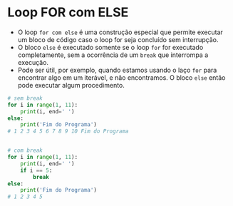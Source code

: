 # Loop FOR com ELSE

- O loop ``for com else`` é uma construção especial que permite executar um bloco de código caso o loop for seja concluído sem interrupção. 
- O bloco ``else`` é executado somente se o loop ``for`` for executado completamente, sem a ocorrência de um ``break`` que interrompa a execução.
- Pode ser útil, por exemplo, quando estamos usando o laço ``for`` para encontrar algo em um iterável, e não encontramos. O bloco ``else`` então pode executar algum procedimento.

````python
# sem break
for i in range(1, 11):
    print(i, end=' ')
else:
    print('Fim do Programa')
# 1 2 3 4 5 6 7 8 9 10 Fim do Programa


# com break
for i in range(1, 11):
    print(i, end=' ')
    if i == 5:
        break
else:
    print('Fim do Programa')
# 1 2 3 4 5
````